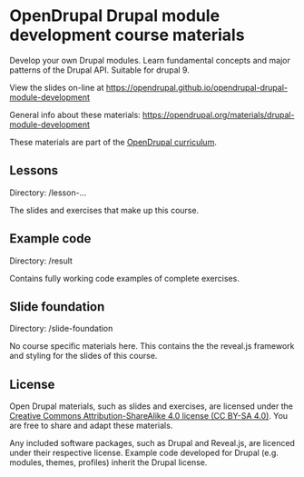 # OpenDrupal Drupal module development course materials

Develop your own Drupal modules. Learn fundamental concepts and major patterns of the Drupal API. Suitable for drupal 9.

View the slides on-line at https://opendrupal.github.io/opendrupal-drupal-module-development

General info about these materials: https://opendrupal.org/materials/drupal-module-development

These materials are part of the [OpenDrupal curriculum](https://opendrupal.org).

## Lessons

Directory: /lesson-...

The slides and exercises that make up this course.

## Example code

Directory: /result

Contains fully working code examples of complete exercises.

## Slide foundation

Directory: /slide-foundation

No course specific materials here. This contains the the reveal.js framework and styling for the slides of this course.

## License

Open Drupal materials, such as slides and exercises, are licensed under the [Creative Commons Attribution-ShareAlike 4.0 license (CC BY-SA 4.0)](https://creativecommons.org/licenses/by-sa/4.0/). You are free to share and adapt these materials.

Any included software packages, such as Drupal and Reveal.js, are licenced under their respective license. Example code developed for Drupal (e.g. modules, themes, profiles) inherit the Drupal license.
